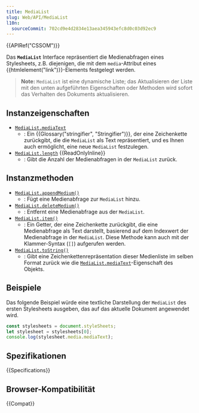```yaml
---
title: MediaList
slug: Web/API/MediaList
l10n:
  sourceCommit: 702cd9e4d2834e13aea345943efc8d0c03d92ec9
---
```


{{APIRef("CSSOM")}}

Das **`MediaList`** Interface repräsentiert die Medienabfragen eines Stylesheets, z.B. diejenigen, die mit dem `media`-Attribut eines {{htmlelement("link")}}-Elements festgelegt werden.

> **Note:** `MediaList` ist eine dynamische Liste; das Aktualisieren der Liste mit den unten aufgeführten Eigenschaften oder Methoden wird sofort das Verhalten des Dokuments aktualisieren.

## Instanzeigenschaften

- [`MediaList.mediaText`](/de/docs/Web/API/MediaList/mediaText)
  - : Ein {{Glossary("stringifier", "Stringifier")}}, der eine Zeichenkette zurückgibt, die die `MediaList` als Text repräsentiert, und es Ihnen auch ermöglicht, eine neue `MediaList` festzulegen.
- [`MediaList.length`](/de/docs/Web/API/MediaList/length) {{ReadOnlyInline}}
  - : Gibt die Anzahl der Medienabfragen in der `MediaList` zurück.

## Instanzmethoden

- [`MediaList.appendMedium()`](/de/docs/Web/API/MediaList/appendMedium)
  - : Fügt eine Medienabfrage zur `MediaList` hinzu.
- [`MediaList.deleteMedium()`](/de/docs/Web/API/MediaList/deleteMedium)
  - : Entfernt eine Medienabfrage aus der `MediaList`.
- [`MediaList.item()`](/de/docs/Web/API/MediaList/item)
  - : Ein Getter, der eine Zeichenkette zurückgibt, die eine Medienabfrage als Text darstellt, basierend auf dem Indexwert der Medienabfrage in der `MediaList`. Diese Methode kann auch mit der Klammer-Syntax (`[]`) aufgerufen werden.
- [`MediaList.toString()`](/de/docs/Web/API/MediaList/toString)
  - : Gibt eine Zeichenkettenrepräsentation dieser Medienliste im selben Format zurück wie die [`MediaList.mediaText`](/de/docs/Web/API/MediaList/mediaText)-Eigenschaft des Objekts.

## Beispiele

Das folgende Beispiel würde eine textliche Darstellung der `MediaList` des ersten Stylesheets ausgeben, das auf das aktuelle Dokument angewendet wird.

```js
const stylesheets = document.styleSheets;
let stylesheet = stylesheets[0];
console.log(stylesheet.media.mediaText);
```

## Spezifikationen

{{Specifications}}

## Browser-Kompatibilität

{{Compat}}
